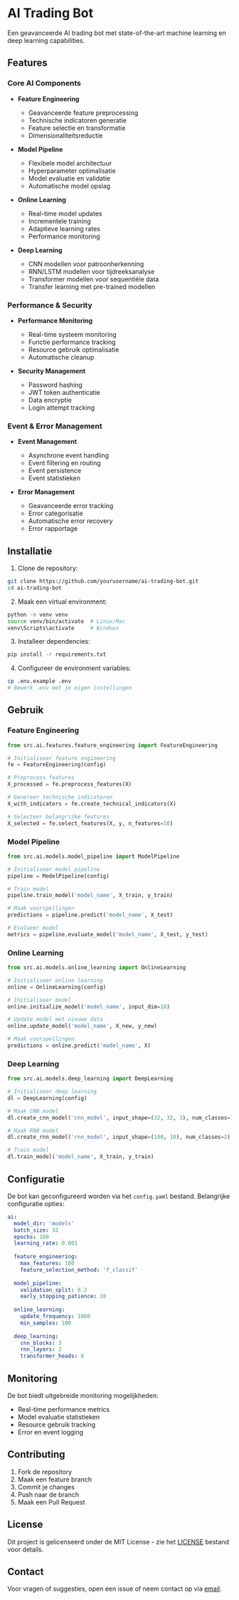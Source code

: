 # AI Trading Bot

Een geavanceerde AI trading bot met state-of-the-art machine learning en deep learning capabilities.

## Features

### Core AI Components

- **Feature Engineering**
  - Geavanceerde feature preprocessing
  - Technische indicatoren generatie
  - Feature selectie en transformatie
  - Dimensionaliteitsreductie

- **Model Pipeline**
  - Flexibele model architectuur
  - Hyperparameter optimalisatie
  - Model evaluatie en validatie
  - Automatische model opslag

- **Online Learning**
  - Real-time model updates
  - Incrementele training
  - Adaptieve learning rates
  - Performance monitoring

- **Deep Learning**
  - CNN modellen voor patroonherkenning
  - RNN/LSTM modellen voor tijdreeksanalyse
  - Transformer modellen voor sequentiële data
  - Transfer learning met pre-trained modellen

### Performance & Security

- **Performance Monitoring**
  - Real-time systeem monitoring
  - Functie performance tracking
  - Resource gebruik optimalisatie
  - Automatische cleanup

- **Security Management**
  - Password hashing
  - JWT token authenticatie
  - Data encryptie
  - Login attempt tracking

### Event & Error Management

- **Event Management**
  - Asynchrone event handling
  - Event filtering en routing
  - Event persistence
  - Event statistieken

- **Error Management**
  - Geavanceerde error tracking
  - Error categorisatie
  - Automatische error recovery
  - Error rapportage

## Installatie

1. Clone de repository:
```bash
git clone https://github.com/yourusername/ai-trading-bot.git
cd ai-trading-bot
```

2. Maak een virtual environment:
```bash
python -m venv venv
source venv/bin/activate  # Linux/Mac
venv\Scripts\activate     # Windows
```

3. Installeer dependencies:
```bash
pip install -r requirements.txt
```

4. Configureer de environment variables:
```bash
cp .env.example .env
# Bewerk .env met je eigen instellingen
```

## Gebruik

### Feature Engineering

```python
from src.ai.features.feature_engineering import FeatureEngineering

# Initialiseer feature engineering
fe = FeatureEngineering(config)

# Preprocess features
X_processed = fe.preprocess_features(X)

# Genereer technische indicatoren
X_with_indicators = fe.create_technical_indicators(X)

# Selecteer belangrijke features
X_selected = fe.select_features(X, y, n_features=10)
```

### Model Pipeline

```python
from src.ai.models.model_pipeline import ModelPipeline

# Initialiseer model pipeline
pipeline = ModelPipeline(config)

# Train model
pipeline.train_model('model_name', X_train, y_train)

# Maak voorspellingen
predictions = pipeline.predict('model_name', X_test)

# Evalueer model
metrics = pipeline.evaluate_model('model_name', X_test, y_test)
```

### Online Learning

```python
from src.ai.models.online_learning import OnlineLearning

# Initialiseer online learning
online = OnlineLearning(config)

# Initialiseer model
online.initialize_model('model_name', input_dim=10)

# Update model met nieuwe data
online.update_model('model_name', X_new, y_new)

# Maak voorspellingen
predictions = online.predict('model_name', X)
```

### Deep Learning

```python
from src.ai.models.deep_learning import DeepLearning

# Initialiseer deep learning
dl = DeepLearning(config)

# Maak CNN model
dl.create_cnn_model('cnn_model', input_shape=(32, 32, 3), num_classes=10)

# Maak RNN model
dl.create_rnn_model('rnn_model', input_shape=(100, 10), num_classes=2)

# Train model
dl.train_model('model_name', X_train, y_train)
```

## Configuratie

De bot kan geconfigureerd worden via het `config.yaml` bestand. Belangrijke configuratie opties:

```yaml
ai:
  model_dir: 'models'
  batch_size: 32
  epochs: 100
  learning_rate: 0.001
  
  feature_engineering:
    max_features: 100
    feature_selection_method: 'f_classif'
    
  model_pipeline:
    validation_split: 0.2
    early_stopping_patience: 10
    
  online_learning:
    update_frequency: 1000
    min_samples: 100
    
  deep_learning:
    cnn_blocks: 3
    rnn_layers: 2
    transformer_heads: 8
```

## Monitoring

De bot biedt uitgebreide monitoring mogelijkheden:

- Real-time performance metrics
- Model evaluatie statistieken
- Resource gebruik tracking
- Error en event logging

## Contributing

1. Fork de repository
2. Maak een feature branch
3. Commit je changes
4. Push naar de branch
5. Maak een Pull Request

## License

Dit project is gelicenseerd onder de MIT License - zie het [LICENSE](LICENSE) bestand voor details.

## Contact

Voor vragen of suggesties, open een issue of neem contact op via [email](mailto:your.email@example.com). 